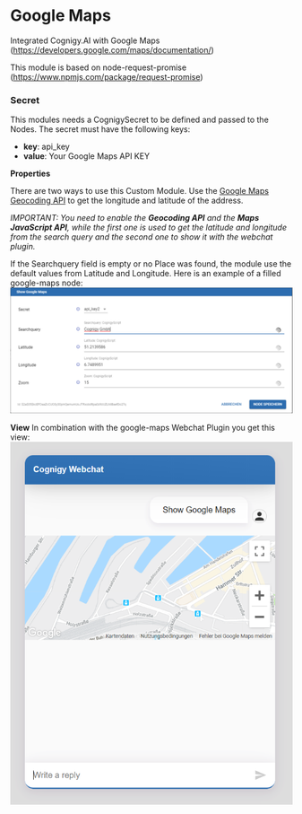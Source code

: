 ﻿# Google Maps
Integrated Cognigy.AI with Google Maps (https://developers.google.com/maps/documentation/)

This module is based on node-request-promise (https://www.npmjs.com/package/request-promise)

### Secret
This modules needs a CognigySecret to be defined and passed to the Nodes. The secret must have the following keys:

- **key**:  api_key
- **value**: Your Google Maps API KEY

**Properties**

There are two ways to use this Custom Module. Use the [Google Maps Geocoding API](https://developers.google.com/maps/documentation/geocoding/start) to get the longitude and latitude of the address. 

*IMPORTANT: You need to enable the **Geocoding API** and the **Maps JavaScript API**, while the first one is used to get the latitude and longitude from the search query and the second one to show it with the webchat plugin.*

If the Searchquery field is empty or no Place was found, the module use the default values from Latitude and Longitude. 
Here is an example of a filled google-maps node:
![Create Location Node](./docs/google-maps-node.PNG)

**View**
In combination with the google-maps Webchat Plugin you get this view:
![Create Location Node](./docs/google-maps-Webchat.PNG)